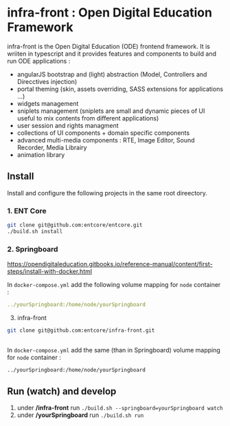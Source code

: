 # infra-front : Open Digital Education Framework

infra-front is the Open Digital Education (ODE) frontend framework. 
It is wriiten in typescript and it provides features and components to build and run ODE applications :

- angularJS bootstrap and (light) abstraction (Model, Controllers and Direcctives injection)
- portal theming (skin, assets overriding, SASS extensions for applications ...)
- widgets management
- sniplets management (sniplets are small and dynamic pieces of UI useful to mix contents from different applications)
- user session and rights managment
- collections of UI components + domain specific components
- advanced multi-media components : RTE, Image Editor, Sound Recorder, Media Librairy
- animation library

## Install

Install and configure the following projects in the same root direectory.

### 1. ENT Core

```bash
git clone git@github.com:entcore/entcore.git
./build.sh install
```

### 2. Springboard

https://opendigitaleducation.gitbooks.io/reference-manual/content/first-steps/install-with-docker.html

In `docker-compose.yml` add the following volume mapping for `node` container :

```yml
../yourSpringboard:/home/node/yourSpringboard
```

3. infra-front

```bash
git clone git@github.com:entcore/infra-front.git
 
```

In `docker-compose.yml` add the same (than in Springboard) volume mapping for `node` container :

```bash
../yourSpringboard:/home/node/yourSpringboard
```

## Run (watch) and develop 

1. under **/infra-front** run  `./build.sh --springboard=yourSpringboard watch`
2. under **/yourSpringboard** run `./build.sh run`